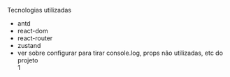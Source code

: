 Tecnologias utilizadas

<ul>
 <li> antd </li> 
 <li> react-dom </li> 
 <li> react-router </li> 
 <li> zustand </li> 
 <li> ver sobre configurar para tirar console.log, props não utilizadas, etc do projeto </li> 
1
 </ul>
